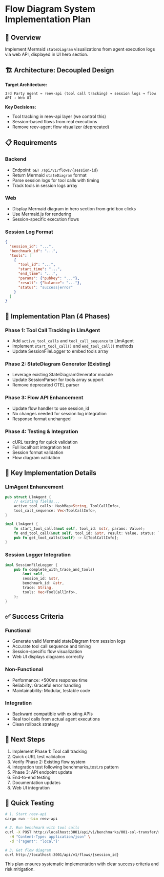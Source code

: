 # Flow Diagram System Implementation Plan

## 🎯 Overview
Implement Mermaid `stateDiagram` visualizations from agent execution logs via web API, displayed in UI hero section.

## 🏗️ Architecture: Decoupled Design

**Target Architecture:**
```
3rd Party Agent → reev-api (tool call tracking) → session logs → flow API → Web UI
```

**Key Decisions:**
- Tool tracking in reev-api layer (we control this)
- Session-based flows from real executions
- Remove reev-agent flow visualizer (deprecated)

## 📋 Requirements

### Backend
- Endpoint: `GET /api/v1/flows/{session-id}`
- Return Mermaid `stateDiagram` format
- Parse session logs for tool calls with timing
- Track tools in session logs array

### Web
- Display Mermaid diagram in hero section from grid box clicks
- Use Mermaid.js for rendering
- Session-specific execution flows

### Session Log Format
```json
{
  "session_id": "...",
  "benchmark_id": "...",
  "tools": [
    {
      "tool_id": "...",
      "start_time": "...",
      "end_time": "...",
      "params": {"pubkey": "..."},
      "result": {"balance": "..."},
      "status": "success|error"
    }
  ]
}
```

## 🚀 Implementation Plan (4 Phases)

### Phase 1: Tool Call Tracking in LlmAgent
- Add `active_tool_calls` and `tool_call_sequence` to LlmAgent
- Implement `start_tool_call()` and `end_tool_call()` methods
- Update SessionFileLogger to embed tools array

### Phase 2: StateDiagram Generator (Existing)
- Leverage existing StateDiagramGenerator module
- Update SessionParser for tools array support
- Remove deprecated OTEL parser

### Phase 3: Flow API Enhancement
- Update flow handler to use session_id
- No changes needed for session log integration
- Response format unchanged

### Phase 4: Testing & Integration
- cURL testing for quick validation
- Full localhost integration test
- Session format validation
- Flow diagram validation

## 🔧 Key Implementation Details

### LlmAgent Enhancement
```rust
pub struct LlmAgent {
    // existing fields...
    active_tool_calls: HashMap<String, ToolCallInfo>,
    tool_call_sequence: Vec<ToolCallInfo>,
}

impl LlmAgent {
    fn start_tool_call(&mut self, tool_id: &str, params: Value);
    fn end_tool_call(&mut self, tool_id: &str, result: Value, status: ToolStatus);
    pub fn get_tool_calls(&self) -> &[ToolCallInfo];
}
```

### Session Logger Integration
```rust
impl SessionFileLogger {
    pub fn complete_with_trace_and_tools(
        &mut self,
        session_id: &str,
        benchmark_id: &str,
        trace: String,
        tools: Vec<ToolCallInfo>,
    );
}
```

## ✅ Success Criteria

### Functional
- Generate valid Mermaid stateDiagram from session logs
- Accurate tool call sequence and timing
- Session-specific flow visualization
- Web UI displays diagrams correctly

### Non-Functional
- Performance: <500ms response time
- Reliability: Graceful error handling
- Maintainability: Modular, testable code

### Integration
- Backward compatible with existing APIs
- Real tool calls from actual agent executions
- Clean rollback strategy

## 🔄 Next Steps

1. Implement Phase 1: Tool call tracking
2. Quick cURL test validation
3. Verify Phase 2: Existing flow system
4. Integration test following benchmarks_test.rs pattern
5. Phase 3: API endpoint update
6. End-to-end testing
7. Documentation updates
8. Web UI integration

## 🧪 Quick Testing

```bash
# 1. Start reev-api
cargo run --bin reev-api

# 2. Run benchmark with tool calls
curl -X POST http://localhost:3001/api/v1/benchmarks/001-sol-transfer/run \
  -H "Content-Type: application/json" \
  -d '{"agent": "local"}'

# 3. Get flow diagram
curl http://localhost:3001/api/v1/flows/{session_id}
```

This plan ensures systematic implementation with clear success criteria and risk mitigation.